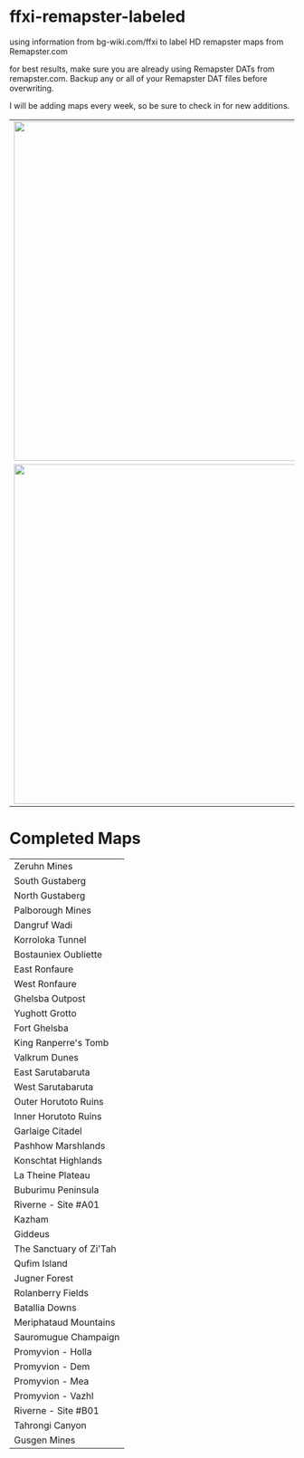 # ffxi-remapster-labeled
using information from bg-wiki.com/ffxi to label HD remapster maps from Remapster.com

for best results, make sure you are already using Remapster DATs from remapster.com. 
Backup any or all of your Remapster DAT files before overwriting.
<p>
I will be adding maps every week, so be sure to check in for new additions.
</p>

<table>
<tr>
<td>
<img src="preview1.png" width="600"/>
</td>
</tr><tr>
<td>
<img src="preview2.png" width="600"/>
</td>
</tr>
</table>


<h1> Completed Maps </h1>


<table>
  <tr>
  <td>
    Zeruhn Mines
  </td>
  </tr>
  <tr>
  <td>
     South Gustaberg
  </td>
  </tr>
  <tr>
  <td>
    North Gustaberg
  </td>
  </tr>
  <tr>
  <td>
    Palborough Mines
  </td>
  </tr>
  <tr>
  <td>
    Dangruf Wadi
  </td>
  </tr>
  <tr>
  <td>
    Korroloka Tunnel
  </td>
  </tr>
  <tr>
  <td>
    Bostauniex Oubliette
  </td>
  </tr>
   <tr>
  <td>
    East Ronfaure
  </td>
  </tr>
  <tr>
  <td>
    West Ronfaure
  </td>
  </tr>
  <tr>
  <td>
    Ghelsba Outpost
  </td>
  </tr>
  <tr>
  <td>
    Yughott Grotto
  </td>
  </tr>
  <tr>
  <td>
    Fort Ghelsba
  </td>
  </tr>
  <tr>
  <td>
    King Ranperre's Tomb
  </td>
  </tr>
  <tr>
  <td>
    Valkrum Dunes
  </td>
  </tr>
  <tr>
  <td>
    East Sarutabaruta
  </td>
  </tr>
  <tr>
  <td>
    West Sarutabaruta
  </td>
  </tr>
  <tr>
  <td>
    Outer Horutoto Ruins
  </td>
  </tr>
  <tr>
  <td>
    Inner Horutoto Ruins
  </td>
  </tr>
  <tr>
  <td>
    Garlaige Citadel
  </td>
  </tr>
  <tr>
  <td>
    Pashhow Marshlands
  </td>
  </tr>
  <tr>
  <td>
    Konschtat Highlands
  </td>
  </tr>
  <tr>
  <td>
    La Theine Plateau
  </td>
  </tr>
  <tr>
  <td>
    Buburimu Peninsula
  </td>
  </tr>
  <tr>
  <td>
    Riverne - Site #A01
  </td>
  </tr>
  <tr>
  <td>
    Kazham
  </td>
  </tr>
  <tr>
  <td>
    Giddeus
  </td>
  </tr>
  <tr>
  <td>
    The Sanctuary of Zi'Tah
  </td>
  </tr>
  <tr>
  <td>
    Qufim Island
  </td>
  </tr>
  <tr>
  <td>
    Jugner Forest
  </td>
  </tr>
  <tr>
  <td>
    Rolanberry Fields
  </td>
  </tr>
  <tr>
  <td>
    Batallia Downs
  </td>
  </tr>
  <tr>
  <td>
    Meriphataud Mountains
  </td>
  </tr>
  <tr>
  <td>
    Sauromugue Champaign
  </td>
  </tr>
  <tr>
  <td>
    Promyvion - Holla
  </td>
  </tr>
  <tr>
  <td>
    Promyvion - Dem
  </td>
  </tr>
  <tr>
  <td>
    Promyvion - Mea
  </td>
  </tr>
  <tr>
  <td>
    Promyvion - Vazhl
  </td>
  </tr>
  <tr>
  <td>
    Riverne - Site #B01
  </td>
  </tr>
  <tr>
  <td>
    Tahrongi Canyon
  </td>
  </tr>
  <tr>
  <td>
    Gusgen Mines
  </td>
  </tr>
  


</table>
